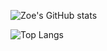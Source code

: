 ![Zoe's GitHub stats](https://github-readme-stats.vercel.app/api?username=zizz-0&show_icons=true&hide=stars&bg_color=00000000&theme=discord_old_blurple)

![Top Langs](https://github-readme-stats.vercel.app/api/top-langs/?username=zizz-0&layout=donut&bg_color=00000000&theme=discord_old_blurple)